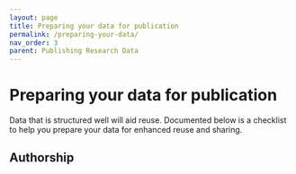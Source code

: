 ```yaml
---
layout: page
title: Preparing your data for publication
permalink: /preparing-your-data/
nav_order: 3
parent: Publishing Research Data
---
```


# Preparing your data for publication

Data that is structured well will aid reuse. Documented below is a checklist to help you prepare your data for enhanced reuse and sharing.


## Authorship

